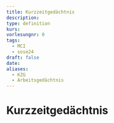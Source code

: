 ```yaml
---
title: Kurzzeitgedächtnis
description: 
type: definition
kurs: 
vorlesungnr: 0
tags:
  - MCI
  - sose24
draft: false
date: 
aliases:
  - KZG
  - Arbeitsgedächtnis
---
```

# Kurzzeitgedächtnis
